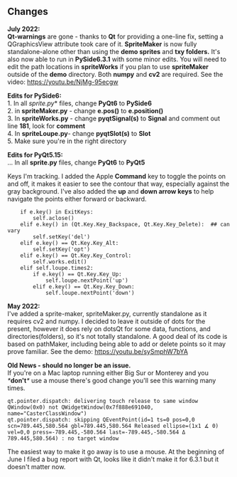 ## Changes
**July 2022:**		 
**Qt-warnings** are gone - thanks to **Qt** for providing a one-line fix, setting a QGraphicsView attribute took care of it. **SpriteMaker** is now fully standalone-alone other than using the **demo sprites** and **txy folders.**  It's also now able to run in **PySide6.3.1** with some minor edits.  You will need to edit the path locations in **spriteWorks** if you plan to use **spriteMaker** outside of the **demo** directory. Both **numpy** and **cv2** are required. See the video: <https://youtu.be/NjMg-95ecgw>
       
          
       
**Edits for PySide6:**     
    1. In all **sprite*.py** files, change **PyQt6** to **PySide6**  
    2. in **spriteMaker.py** - change **e.pos()** to **e.position()**      
    3. In **spriteWorks.py** - change **pyqtSignal(s)** to **Signal** and comment out line **181**, look for **comment**    
    4. In  **spriteLoupe.py**- change **pyqtSlot(s)** to **Slot**  
    5. Make sure you're in the right directory

 **Edits for PyQt5.15:**     
    ... In all **sprite.py** files, change **PyQt6** to **PyQt5**     
    
 

Keys I'm tracking. I added the Apple **Command** key to toggle the points on and off, it makes it easier to see the contour that way, especially against the gray background. I've also added the **up** and **down arrow keys** to help navigate the points either forward or backward.

        if e.key() in ExitKeys:
            self.aclose()
        elif e.key() in (Qt.Key.Key_Backspace, Qt.Key.Key_Delete):  ## can vary
            self.setKey('del')
        elif e.key() == Qt.Key.Key_Alt:
            self.setKey('opt')    
        elif e.key() == Qt.Key.Key_Control:
            self.works.edit()      
        elif self.loupe.times2:    
            if e.key() == Qt.Key.Key_Up:
                self.loupe.nextPoint('up')
            elif e.key() == Qt.Key.Key_Down:
                self.loupe.nextPoint('down')

**May 2022:**       
I've added a sprite-maker, spriteMaker.py, currently standalone as it requires cv2 and numpy. I decided to leave it outside of dots for the present, however it does rely on dotsQt for some data, functions, and directories(folders), so it's not totally standalone. A good deal of its code is based on pathMaker, including being able to add or delete points so it may prove familiar. See the demo: <https://youtu.be/sySmphW7bYA>

**Old News - should no longer be an issue.**  
If you're on a Mac laptop running either Big Sur or Monterey and you _*_**don't**_*_ use a mouse there's good change you'll see this warning many times.        
 
    qt.pointer.dispatch: delivering touch release to same window QWindow(0x0) not QWidgetWindow(0x7f888e691040, name="CasterClassWindow")
    qt.pointer.dispatch: skipping QEventPoint(id=1 ts=0 pos=0,0 scn=789.445,580.564 gbl=789.445,580.564 Released ellipse=(1x1 ∡ 0) vel=0,0 press=-789.445,-580.564 last=-789.445,-580.564 Δ 789.445,580.564) : no target window

The easiest way to make it go away is to use a mouse. At the beginning of June I filed a bug report with Qt, looks like it didn't make it for 6.3.1 but it doesn't matter now.

